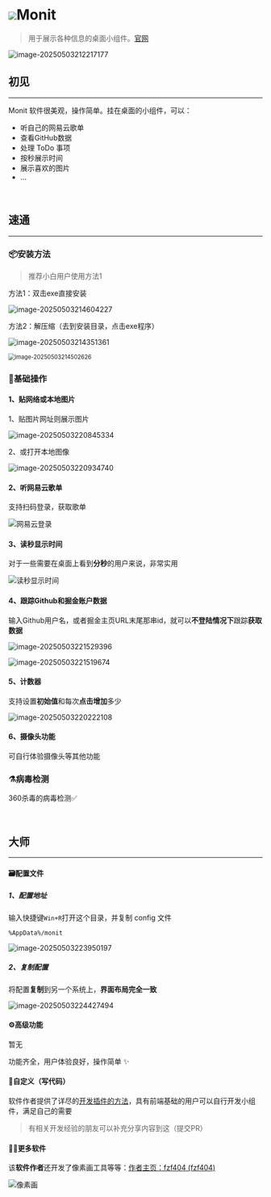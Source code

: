 # ![](./assets/Monit_logo.png)Monit

> 用于展示各种信息的桌面小组件。[官网](https://monit.fzf404.art/#/)

![image-20250503212217177](./assets/image-20250503212217177.png)

## 初见

---

Monit 软件很美观，操作简单。挂在桌面的小组件，可以：

- 听自己的网易云歌单
- 查看GitHub数据
- 处理 ToDo 事项
- 按秒展示时间
- 展示喜欢的图片
- ...

​    

## 速通

---

### 📦安装方法

> 推荐小白用户使用方法1

方法1：双击exe直接安装

![image-20250503214604227](./assets/image-20250503214604227.png)

方法2：解压缩（去到安装目录，点击exe程序）

![image-20250503214351361](./assets/image-20250503214351361.png)

<img src="./assets/image-20250503214502626.png" alt="image-20250503214502626" style="zoom:80%;" />

### 🔧基础操作

#### 1、贴网络或本地图片

1、贴图片网址则展示图片

![image-20250503220845334](./assets/image-20250503220845334.png)

2、或打开本地图像

![image-20250503220934740](./assets/image-20250503220934740.png)

#### 2、听网易云歌单

支持扫码登录，获取歌单

![网易云登录](./assets/网易云登录.gif)

#### 3、读秒显示时间

对于一些需要在桌面上看到**分秒**的用户来说，非常实用

![读秒显示时间](./assets/读秒显示时间.gif)

#### 4、跟踪Github和掘金账户数据

输入Github用户名，或者掘金主页URL末尾那串id，就可以**不登陆情况下**跟踪**获取数据**

![image-20250503221529396](./assets/image-20250503221529396.png)

![image-20250503221519674](./assets/image-20250503221519674.png)

#### 5、计数器

支持设置**初始值**和每次**点击增加**多少

![image-20250503220222108](./assets/image-20250503220222108.png)

#### 6、摄像头功能

可自行体验摄像头等其他功能

### ⚗️病毒检测

360杀毒的病毒检测✅

​    

## 大师

---

#### 🗃️配置文件

##### 1、配置地址

输入快捷键`Win+R`打开这个目录，并复制 config 文件

```
%AppData%/monit
```

![image-20250503223950197](./assets/image-20250503223950197.png)

##### 2、复制配置

将配置**复制**到另一个系统上，**界面布局完全一致**

![image-20250503224427494](./assets/image-20250503224427494.png)

#### ⚙️高级功能

暂无

功能齐全，用户体验良好，操作简单 ✨

#### 🎨自定义（写代码）

软件作者提供了详尽的[开发插件的方法](https://monit.fzf404.art/#/zh/02-summary)，具有前端基础的用户可以自行开发小组件，满足自己的需要

> 有相关开发经验的朋友可以补充分享内容到这（提交PR）

#### 🧑‍💻更多软件

该**软件作者**还开发了像素画工具等等：[作者主页：fzf404 (fzf404)](https://github.com/fzf404)

![像素画](./assets/像素画.webp)